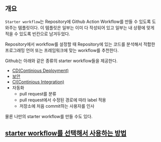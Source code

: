 ## 개요 

`Starter workflow`는 Repository에 Github Action Workflow를 만들 수 있도록 도와주는 템플릿이다. 
이 템플릿은 일부는 이미 다 작성되어 있고 일부는 내 상황에 맞게 적을 수 있도록 빈칸으로 남겨두었다. 

Repository에서 workflow를 설정할 때 Repository에 있는 코드를 분석해서 적합한 프로그래밍 언어 또는 프레임워크에 맞는 workflow를 추천한다. 

Github는 아래와 같은 종류의 starter workflow들을 제공한다. 

- [CD(Continious Deployment)](https://docs.github.com/en/actions/deployment/about-deployments/about-continuous-deployment)
- [보안](https://docs.github.com/en/code-security/code-scanning/creating-an-advanced-setup-for-code-scanning/configuring-advanced-setup-for-code-scanning#configuring-code-scanning-using-third-party-actions)
- [CI(Continious Integration)](https://docs.github.com/en/actions/automating-builds-and-tests/about-continuous-integration)
- 자동화
  - pull request를 분류
  - pull request에서 수정된 경로에 따라 label 적용
  - 저장소에 처음 commit하는 사용자를 인사

물론 나만의 starter workflow를 만들 수도 있다. 

## [starter workflow를 선택해서 사용하는 방법](https://docs.github.com/en/actions/learn-github-actions/using-starter-workflows#choosing-and-using-a-starter-workflow)


